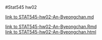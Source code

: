 
#Stat545 hw02

[link to STAT545-hw02-An-Byeongchan.md](STAT545-hw02-An-Byeongchan.md)  


[link to STAT545-hw02-An-Byeongchan.Rmd](STAT545-hw02-An-Byeongchan.Rmd)  
[link to STAT545-hw02-An-Byeongchan.html](STAT545-hw02-An-Byeongchan.html)


